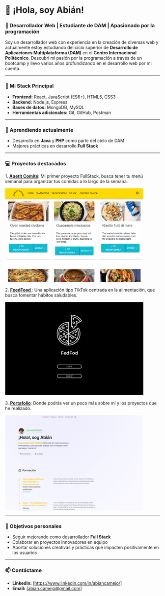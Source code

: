 # 👋 ¡Hola, soy Abián!  

### 🌟 Desarrollador Web | Estudiante de DAM | Apasionado por la programación  

Soy un desarrollador web con experiencia en la creación de diversas web y actualmente estoy estudiando del ciclo superior de **Desarrollo de Aplicaciones Multiplataforma (DAM)** en el **Centro Internacional Politécnico**. Descubrí mi pasión por la programación a través de un bootcamp y llevo varios años profundizando en el desarrollo web por mi cuenta.  

---

### 🚀 **Mi Stack Principal**  
- **Frontend:** React, JavaScript (ES6+), HTML5, CSS3  
- **Backend:** Node.js, Express  
- **Bases de datos:** MongoDB, MySQL  
- **Herramientas adicionales:** Git, GitHub, Postman  

---

### 🌱 **Aprendiendo actualmente**  
- Desarrollo en **Java** y **PHP** como parte del ciclo de DAM  
- Mejores prácticas en desarrollo **Full Stack**  

---

### 💻 **Proyectos destacados**  

<p> 1. <a href="https://github.com/abian22/Frontend-React-Project-Apetit-Comite"><strong>Apetit Comité</strong></a>: Mi primer proyecto FullStack, busca tener tu menú semanal para organizar tus comidas a lo largo de la semana.</p>
<a href="https://appetitcomite.netlify.app">
  <img src="https://github.com/abian22/abian22/blob/main/apetit.PNG" width="450" />
  </a>
<br>
<p>2. <a href="https://github.com/abian22/FedFodFront"><strong>FeedFood </strong> </a>: Una aplicación tipo TikTok centrada en la alimentación, que busca fomentar hábitos saludables.</p>

   <a href="https://fedfod.netlify.app/">
     <img src="https://github.com/abian22/abian22/blob/main/fedfodfront.PNG" width="450" />
   </a>
<br>
<p>3. <a href="https://github.com/abian22/porfolio.dev"><strong>Portafolio</strong></a>: Donde podrás ver un poco más sobre mí y los proyectos que he realizado.</p>
<a href="https://porfolioabian.netlify.app/">
   <img src="https://github.com/abian22/abian22/blob/main/Porfolio.PNG" width="450" />
  </a>
<br>


---

### 🎯 **Objetivos personales**  
- Seguir mejorando como desarrollador **Full Stack**  
- Colaborar en proyectos innovadores en equipo  
- Aportar soluciones creativas y prácticas que impacten positivamente en los usuarios  

---

### 📫 **Contáctame**  
- **LinkedIn:** [https://www.linkedin.com/in/abiancamejo/]  
- **Email:** [abian.camejo@gmail.com]  
